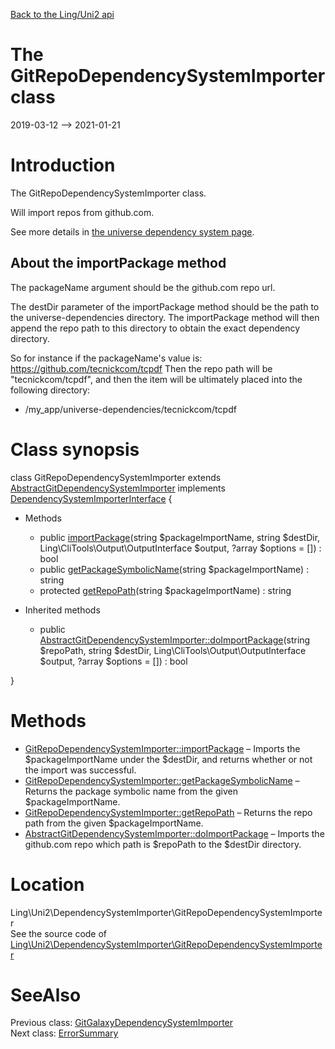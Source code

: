 [Back to the Ling/Uni2 api](https://github.com/lingtalfi/Uni2/blob/master/doc/api/Ling/Uni2.md)



The GitRepoDependencySystemImporter class
================
2019-03-12 --> 2021-01-21






Introduction
============

The GitRepoDependencySystemImporter class.

Will import repos from github.com.

See more details in [the universe dependency system page](https://github.com/lingtalfi/TheScientist/blob/master/universe-dependencies-2019.md).


About the importPackage method
-------------

The packageName argument should be the github.com repo url.

The destDir parameter of the importPackage method should be the path to the universe-dependencies directory.
The importPackage method will then append the repo path to this directory to obtain the exact dependency directory.

So for instance if the packageName's value is: https://github.com/tecnickcom/tcpdf
Then the repo path will be "tecnickcom/tcpdf",
and then the item will be ultimately placed into the following directory:

- /my_app/universe-dependencies/tecnickcom/tcpdf



Class synopsis
==============


class <span class="pl-k">GitRepoDependencySystemImporter</span> extends [AbstractGitDependencySystemImporter](https://github.com/lingtalfi/Uni2/blob/master/doc/api/Ling/Uni2/DependencySystemImporter/AbstractGitDependencySystemImporter.md) implements [DependencySystemImporterInterface](https://github.com/lingtalfi/Uni2/blob/master/doc/api/Ling/Uni2/DependencySystemImporter/DependencySystemImporterInterface.md) {

- Methods
    - public [importPackage](https://github.com/lingtalfi/Uni2/blob/master/doc/api/Ling/Uni2/DependencySystemImporter/GitRepoDependencySystemImporter/importPackage.md)(string $packageImportName, string $destDir, Ling\CliTools\Output\OutputInterface $output, ?array $options = []) : bool
    - public [getPackageSymbolicName](https://github.com/lingtalfi/Uni2/blob/master/doc/api/Ling/Uni2/DependencySystemImporter/GitRepoDependencySystemImporter/getPackageSymbolicName.md)(string $packageImportName) : string
    - protected [getRepoPath](https://github.com/lingtalfi/Uni2/blob/master/doc/api/Ling/Uni2/DependencySystemImporter/GitRepoDependencySystemImporter/getRepoPath.md)(string $packageImportName) : string

- Inherited methods
    - public [AbstractGitDependencySystemImporter::doImportPackage](https://github.com/lingtalfi/Uni2/blob/master/doc/api/Ling/Uni2/DependencySystemImporter/AbstractGitDependencySystemImporter/doImportPackage.md)(string $repoPath, string $destDir, Ling\CliTools\Output\OutputInterface $output, ?array $options = []) : bool

}






Methods
==============

- [GitRepoDependencySystemImporter::importPackage](https://github.com/lingtalfi/Uni2/blob/master/doc/api/Ling/Uni2/DependencySystemImporter/GitRepoDependencySystemImporter/importPackage.md) &ndash; Imports the $packageImportName under the $destDir, and returns whether or not the import was successful.
- [GitRepoDependencySystemImporter::getPackageSymbolicName](https://github.com/lingtalfi/Uni2/blob/master/doc/api/Ling/Uni2/DependencySystemImporter/GitRepoDependencySystemImporter/getPackageSymbolicName.md) &ndash; Returns the package symbolic name from the given $packageImportName.
- [GitRepoDependencySystemImporter::getRepoPath](https://github.com/lingtalfi/Uni2/blob/master/doc/api/Ling/Uni2/DependencySystemImporter/GitRepoDependencySystemImporter/getRepoPath.md) &ndash; Returns the repo path from the given $packageImportName.
- [AbstractGitDependencySystemImporter::doImportPackage](https://github.com/lingtalfi/Uni2/blob/master/doc/api/Ling/Uni2/DependencySystemImporter/AbstractGitDependencySystemImporter/doImportPackage.md) &ndash; Imports the github.com repo which path is $repoPath to the $destDir directory.





Location
=============
Ling\Uni2\DependencySystemImporter\GitRepoDependencySystemImporter<br>
See the source code of [Ling\Uni2\DependencySystemImporter\GitRepoDependencySystemImporter](https://github.com/lingtalfi/Uni2/blob/master/DependencySystemImporter/GitRepoDependencySystemImporter.php)



SeeAlso
==============
Previous class: [GitGalaxyDependencySystemImporter](https://github.com/lingtalfi/Uni2/blob/master/doc/api/Ling/Uni2/DependencySystemImporter/GitGalaxyDependencySystemImporter.md)<br>Next class: [ErrorSummary](https://github.com/lingtalfi/Uni2/blob/master/doc/api/Ling/Uni2/ErrorSummary/ErrorSummary.md)<br>
